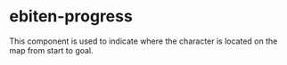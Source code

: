# ebiten-progress

This component is used to indicate where the character is located on the map from start to goal.

